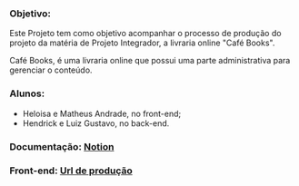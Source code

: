 ### Objetivo:

Este Projeto tem como objetivo acompanhar o processo de produção do projeto da
matéria de Projeto Integrador, a livraria online "Café Books".

Café Books, é uma livraria online que possui uma parte administrativa para
gerenciar o conteúdo.

### Alunos:

- Heloisa e Matheus Andrade, no front-end;
- Hendrick e Luiz Gustavo, no back-end.

### Documentação: [Notion](https://www.notion.so/Cafe-Books-3ceb0cd56aa54962a7835d186ae47220?pvs=4)

### Front-end: [Url de produção](https://cafe-books-front.vercel.app)